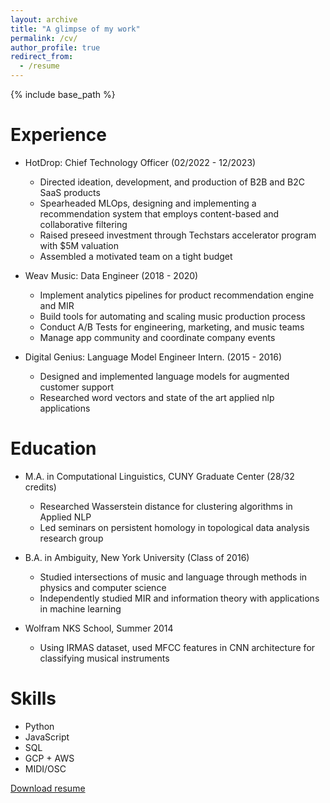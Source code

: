 ```yaml
---
layout: archive
title: "A glimpse of my work"
permalink: /cv/
author_profile: true
redirect_from:
  - /resume
---
```


{% include base_path %}

# Experience

- HotDrop: Chief Technology Officer (02/2022 - 12/2023)

  - Directed ideation, development, and production of B2B and B2C SaaS products
  - Spearheaded MLOps, designing and implementing a recommendation system that employs content-based and collaborative filtering
  - Raised preseed investment through Techstars accelerator program with $5M valuation
  - Assembled a motivated team on a tight budget

- Weav Music: Data Engineer (2018 - 2020)

  - Implement analytics pipelines for product recommendation engine and MIR
  - Build tools for automating and scaling music production process
  - Conduct A/B Tests for engineering, marketing, and music teams
  - Manage app community and coordinate company events

- Digital Genius: Language Model Engineer Intern. (2015 - 2016)
  - Designed and implemented language models for augmented customer support
  - Researched word vectors and state of the art applied nlp applications

# Education

- M.A. in Computational Linguistics, CUNY Graduate Center (28/32 credits)

  - Researched Wasserstein distance for clustering algorithms in Applied NLP
  - Led seminars on persistent homology in topological data analysis research group

- B.A. in Ambiguity, New York University (Class of 2016)

  - Studied intersections of music and language through methods in physics and computer science
  - Independently studied MIR and information theory with applications in machine learning

- Wolfram NKS School, Summer 2014
  - Using IRMAS dataset, used MFCC features in CNN architecture for classifying musical instruments

# Skills

- Python
- JavaScript
- SQL
- GCP + AWS
- MIDI/OSC

<a href="../images/resume.pdf">Download resume</a>
